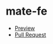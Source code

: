 # mate-fe
- [Preview](https://elena-brv.github.io/mate-fe/)
- [Pull Request](https://github.com/elena-brv/mate-fe/pull/1/files)